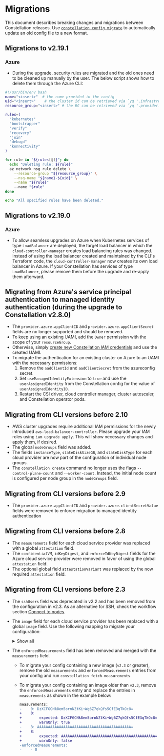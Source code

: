 # Migrations

This document describes breaking changes and migrations between Constellation releases.
Use [`constellation config migrate`](./cli.md#constellation-config-migrate) to automatically update an old config file to a new format.

## Migrations to v2.19.1

### Azure

* During the upgrade, security rules are migrated and the old ones need to be cleaned up manually by the user. The below script shows how to delete them through the Azure CLI:

```bash
#!/usr/bin/env bash
name="<insert>"  # the name provided in the config
uid="<insert>"    # the cluster id can be retrieved via `yq '.infrastructure.uid' constellation-state.yaml`
resource_group="<insert>" # the RG can be retrieved via `yq '.provider.azure.resourceGroup' constellation-conf.yaml`

rules=(
  "kubernetes"
  "bootstrapper"
  "verify"
  "recovery"
  "join"
  "debugd"
  "konnectivity"
)

for rule in "${rules[@]}"; do
  echo "Deleting rule: ${rule}"
  az network nsg rule delete \
    --resource-group "${resource_group}" \
    --nsg-name "${name}-${uid}" \
    --name "${rule}"
    --name "$rule"
done

echo "All specified rules have been deleted."
```

## Migrations to v2.19.0

### Azure

* To allow seamless upgrades on Azure when Kubernetes services of type `LoadBalancer` are deployed, the target
 load balancer in which the `cloud-controller-manager` creates load balancing rules was changed. Instead of using the load balancer
 created and maintained by the CLI's Terraform code, the `cloud-controller-manager` now creates its own load balancer in Azure.
 If your Constellation has services of type `LoadBalancer`, please remove them before the upgrade and re-apply them
 afterward.

## Migrating from Azure's service principal authentication to managed identity authentication (during the upgrade to Constellation v2.8.0)

* The `provider.azure.appClientID` and `provider.azure.appClientSecret` fields are no longer supported and should be removed.
* To keep using an existing UAMI, add the `Owner` permission with the scope of your `resourceGroup`.
* Otherwise, simply [create new Constellation IAM credentials](../workflows/config.md#creating-an-iam-configuration) and use the created UAMI.
* To migrate the authentication for an existing cluster on Azure to an UAMI with the necessary permissions:
  1. Remove the `aadClientId` and `aadClientSecret` from the azureconfig secret.
  2. Set `useManagedIdentityExtension` to `true`  and use the `userAssignedIdentity` from the Constellation config for the value of `userAssignedIdentityID`.
  3. Restart the CSI driver, cloud controller manager, cluster autoscaler, and Constellation operator pods.

## Migrating from CLI versions before 2.10

* AWS cluster upgrades require additional IAM permissions for the newly introduced `aws-load-balancer-controller`. Please upgrade your IAM roles using `iam upgrade apply`. This will show necessary changes and apply them, if desired.
* The global `nodeGroups` field was added.
* The fields `instanceType`, `stateDiskSizeGB`, and `stateDiskType` for each cloud provider are now part of the configuration of individual node groups.
* The `constellation create` command no longer uses the flags `--control-plane-count` and `--worker-count`. Instead, the initial node count is configured per node group in the `nodeGroups` field.

## Migrating from CLI versions before 2.9

* The `provider.azure.appClientID` and `provider.azure.clientSecretValue` fields were removed to enforce migration to managed identity authentication

## Migrating from CLI versions before 2.8

* The `measurements` field for each cloud service provider was replaced with a global `attestation` field.
* The `confidentialVM`, `idKeyDigest`, and `enforceIdKeyDigest` fields for the Azure cloud service provider were removed in favor of using the global `attestation` field.
* The optional global field `attestationVariant` was replaced by the now required `attestation` field.

## Migrating from CLI versions before 2.3

* The `sshUsers` field was deprecated in v2.2 and has been removed from the configuration in v2.3.
  As an alternative for SSH, check the workflow section [Connect to nodes](../workflows/troubleshooting.md#node-shell-access).
* The `image` field for each cloud service provider has been replaced with a global `image` field. Use the following mapping to migrate your configuration:
    <details>
    <summary>Show all</summary>

    | CSP   | old image                                                                                                                                                                             | new image |
    | ----- | ------------------------------------------------------------------------------------------------------------------------------------------------------------------------------------- | --------- |
    | AWS   | `ami-06b8cbf4837a0a57c`                                                                                                                                                               | `v2.2.2`  |
    | AWS   | `ami-02e96dc04a9e438cd`                                                                                                                                                               | `v2.2.2`  |
    | AWS   | `ami-028ead928a9034b2f`                                                                                                                                                               | `v2.2.2`  |
    | AWS   | `ami-032ac10dd8d8266e3`                                                                                                                                                               | `v2.2.1`  |
    | AWS   | `ami-032e0d57cc4395088`                                                                                                                                                               | `v2.2.1`  |
    | AWS   | `ami-053c3e49e19b96bdd`                                                                                                                                                               | `v2.2.1`  |
    | AWS   | `ami-0e27ebcefc38f648b`                                                                                                                                                               | `v2.2.0`  |
    | AWS   | `ami-098cd37f66523b7c3`                                                                                                                                                               | `v2.2.0`  |
    | AWS   | `ami-04a87d302e2509aad`                                                                                                                                                               | `v2.2.0`  |
    | Azure | `/subscriptions/0d202bbb-4fa7-4af8-8125-58c269a05435/resourceGroups/constellation-images/providers/Microsoft.Compute/galleries/Constellation/images/constellation/versions/2.2.2`     | `v2.2.2`  |
    | Azure | `/subscriptions/0d202bbb-4fa7-4af8-8125-58c269a05435/resourceGroups/constellation-images/providers/Microsoft.Compute/galleries/Constellation_CVM/images/constellation/versions/2.2.2` | `v2.2.2`  |
    | Azure | `/subscriptions/0d202bbb-4fa7-4af8-8125-58c269a05435/resourceGroups/constellation-images/providers/Microsoft.Compute/galleries/Constellation/images/constellation/versions/2.2.1`     | `v2.2.1`  |
    | Azure | `/subscriptions/0d202bbb-4fa7-4af8-8125-58c269a05435/resourceGroups/constellation-images/providers/Microsoft.Compute/galleries/Constellation_CVM/images/constellation/versions/2.2.1` | `v2.2.1`  |
    | Azure | `/subscriptions/0d202bbb-4fa7-4af8-8125-58c269a05435/resourceGroups/constellation-images/providers/Microsoft.Compute/galleries/Constellation/images/constellation/versions/2.2.0`     | `v2.2.0`  |
    | Azure | `/subscriptions/0d202bbb-4fa7-4af8-8125-58c269a05435/resourceGroups/constellation-images/providers/Microsoft.Compute/galleries/Constellation_CVM/images/constellation/versions/2.2.0` | `v2.2.0`  |
    | Azure | `/subscriptions/0d202bbb-4fa7-4af8-8125-58c269a05435/resourceGroups/constellation-images/providers/Microsoft.Compute/galleries/Constellation/images/constellation/versions/2.1.0`     | `v2.1.0`  |
    | Azure | `/subscriptions/0d202bbb-4fa7-4af8-8125-58c269a05435/resourceGroups/constellation-images/providers/Microsoft.Compute/galleries/Constellation_CVM/images/constellation/versions/2.1.0` | `v2.1.0`  |
    | Azure | `/subscriptions/0d202bbb-4fa7-4af8-8125-58c269a05435/resourceGroups/constellation-images/providers/Microsoft.Compute/galleries/Constellation/images/constellation/versions/2.0.0`     | `v2.0.0`  |
    | Azure | `/subscriptions/0d202bbb-4fa7-4af8-8125-58c269a05435/resourceGroups/constellation-images/providers/Microsoft.Compute/galleries/Constellation_CVM/images/constellation/versions/2.0.0` | `v2.0.0`  |
    | GCP   | `projects/constellation-images/global/images/constellation-v2-2-2`                                                                                                                    | `v2.2.2`  |
    | GCP   | `projects/constellation-images/global/images/constellation-v2-2-1`                                                                                                                    | `v2.2.1`  |
    | GCP   | `projects/constellation-images/global/images/constellation-v2-2-0`                                                                                                                    | `v2.2.0`  |
    | GCP   | `projects/constellation-images/global/images/constellation-v2-1-0`                                                                                                                    | `v2.1.0`  |
    | GCP   | `projects/constellation-images/global/images/constellation-v2-0-0`                                                                                                                    | `v2.0.0`  |

    </details>
* The `enforcedMeasurements` field has been removed and merged with the `measurements` field.
  * To migrate your config containing a new image (`v2.3` or greater), remove the old `measurements` and `enforcedMeasurements` entries from your config and run `constellation fetch-measurements`
  * To migrate your config containing an image older than `v2.3`, remove the `enforcedMeasurements` entry and replace the entries in `measurements` as shown in the example below:

    ```diff
    measurements:
    -    0: DzXCFGCNk8em5ornNZtKi+Wg6Z7qkQfs5CfE3qTkOc8=
    +    0:
    +        expected: DzXCFGCNk8em5ornNZtKi+Wg6Z7qkQfs5CfE3qTkOc8=
    +        warnOnly: true
    -    8: AAAAAAAAAAAAAAAAAAAAAAAAAAAAAAAAAAAAAAAAAAA=
    +    8:
    +        expected: AAAAAAAAAAAAAAAAAAAAAAAAAAAAAAAAAAAAAAAAAAA=
    +        warnOnly: false
    -enforcedMeasurements:
    -    - 8
    ```
